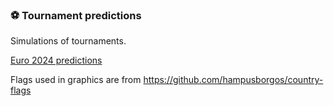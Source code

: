 ### ⚽ Tournament predictions

Simulations of tournaments.

[Euro 2024 predictions](euro_2024/latest_projections.md)

Flags used in graphics are from <https://github.com/hampusborgos/country-flags>
